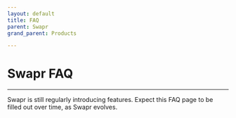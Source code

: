 ```yaml
---
layout: default
title: FAQ
parent: Swapr
grand_parent: Products

---
```


# Swapr FAQ

___

Swapr is still regularly introducing features. Expect this FAQ page to be filled out over time, as Swapr evolves.